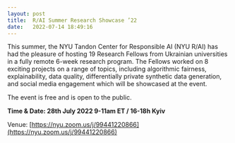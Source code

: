 ```yaml
---
layout: post
title:  R/AI Summer Research Showcase ’22
date:   2022-07-14 18:49:16
---
```

This summer, the NYU Tandon Center for Responsible AI (NYU R/AI) has had the pleasure of hosting 19 Research Fellows from Ukrainian universities in a fully remote 6-week research program.  The Fellows worked on 8 exciting projects on a range of topics, including algorithmic fairness, explainability, data quality, differentially private synthetic data generation, and social media engagement which will be showcased at the event.

The event is free and is open to the public.

**Time & Date: 28th July 2022 9-11am ET / 16-18h Kyiv**

Venue: [https://nyu.zoom.us/j/99441220866](https://nyu.zoom.us/j/99441220866)

